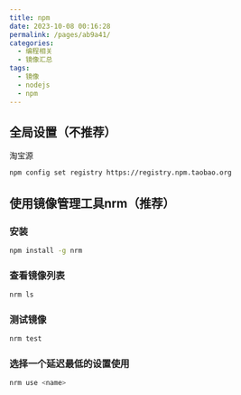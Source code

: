 ```yaml
---
title: npm
date: 2023-10-08 00:16:28
permalink: /pages/ab9a41/
categories:
  - 编程相关
  - 镜像汇总
tags:
  - 镜像
  - nodejs
  - npm
---
```


## 全局设置（不推荐）

淘宝源

```bash
npm config set registry https://registry.npm.taobao.org
```

## 使用镜像管理工具nrm（推荐）

### 安装

```bash
npm install -g nrm
```

### 查看镜像列表

```bash
nrm ls
```

### 测试镜像

```bash
nrm test
```

### 选择一个延迟最低的设置使用

```bash
nrm use <name>
```
